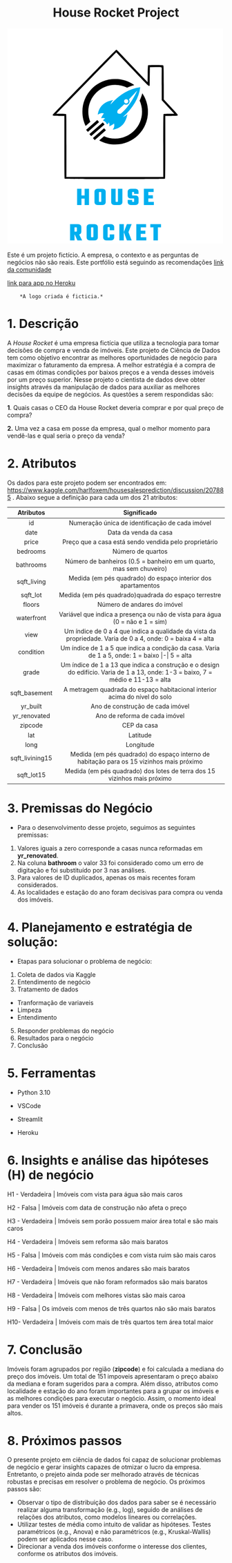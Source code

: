  <h1 align="center">House Rocket Project </h1>

![Getting Started](./houserocket.png)


Este é um projeto fictício. A empresa, o contexto e as perguntas de negócios não são reais. Este portfólio está seguindo as recomendações [link da comunidade](https://comunidadeds.com/)

[link para app no Heroku](https://analytics-hr-kc.herokuapp.com/)

		*A logo criada é ficticia.* 


# 1. Descrição 
A *House Rocket* é uma empresa fictícia que utiliza a tecnologia para tomar decisões de compra e venda de imóveis. Este projeto de Ciência de Dados tem como objetivo encontrar as melhores oportunidades de negócio para maximizar o faturamento da empresa. A melhor estratégia é a compra de casas em ótimas condições por baixos preços e a venda desses imóveis por um preço superior. Nesse projeto o cientista de dados deve obter insights através da manipulação de dados para auxiliar as melhores decisões da equipe de negócios. As questões a serem respondidas são:

**1**. Quais casas o CEO da House Rocket deveria comprar e por qual preço de compra?

**2.** Uma vez a casa em posse da empresa, qual o melhor momento para vendê-las e qual seria o preço da venda?

# 2. Atributos 

Os dados para este projeto podem ser encontrados em: https://www.kaggle.com/harlfoxem/housesalesprediction/discussion/207885 . Abaixo segue a definição para cada um dos 21 atributos:


|    Atributos    |                         Significado                          |
| :-------------: | :----------------------------------------------------------: |
|       id        |       Numeração única de identificação de cada imóvel        |
|      date       |                    Data da venda da casa                     |
|      price      |    Preço que a casa está sendo vendida pelo proprietário     |
|    bedrooms     |                      Número de quartos                       |
|    bathrooms    | Número de banheiros (0.5 = banheiro em um quarto, mas sem chuveiro) |
|   sqft_living   | Medida (em pés quadrado) do espaço interior dos apartamentos |
|    sqft_lot     |     Medida (em pés quadrado)quadrada do espaço terrestre     |
|     floors      |                 Número de andares do imóvel                  |
|   waterfront    | Variável que indica a presença ou não de vista para água (0 = não e 1 = sim) |
|      view       | Um índice de 0 a 4 que indica a qualidade da vista da propriedade. Varia de 0 a 4, onde: 0 = baixa  4 = alta |
|    condition    | Um índice de 1 a 5 que indica a condição da casa. Varia de 1 a 5, onde: 1 = baixo \|-\| 5 = alta |
|      grade      | Um índice de 1 a 13 que indica a construção e o design do edifício. Varia de 1 a 13, onde: 1-3 = baixo, 7 = médio e 11-13 = alta |
|  sqft_basement  | A metragem quadrada do espaço habitacional interior acima do nível do solo |
|    yr_built     |               Ano de construção de cada imóvel               |
|  yr_renovated   |                Ano de reforma de cada imóvel                 |
|     zipcode     |                         CEP da casa                          |
|       lat       |                           Latitude                           |
|      long       |                          Longitude                           |
| sqft_livining15 | Medida (em pés quadrado) do espaço interno de habitação para os 15 vizinhos mais próximo |
|   sqft_lot15    | Medida (em pés quadrado) dos lotes de terra dos 15 vizinhos mais próximo |


# 3. Premissas do Negócio
- Para o desenvolvimento desse projeto, seguimos as seguintes premissas:
1. Valores iguais a zero corresponde a casas nunca reformadas em **yr_renovated**.
2. Na coluna **bathroom** o valor 33 foi considerado como um erro de digitação e foi substituído por 3 nas análises.
3. Para valores de ID duplicados, apenas os mais recentes foram considerados.
4. As localidades e estação do ano foram decisivas para compra ou venda dos imóveis.

# 4. Planejamento e estratégia de solução:
- Etapas para solucionar o problema de negócio:
1. Coleta de dados via Kaggle
2. Entendimento de negócio
3. Tratamento de dados 

- Tranformação de variaveis
- Limpeza
- Entendimento

5. Responder problemas do negócio
6. Resultados para o negócio
7. Conclusão

# 5. Ferramentas

* Python 3.10

* VSCode

* Streamlit

* Heroku

# 6. Insights e análise das hipóteses (H) de negócio

H1 -         Verdadeira | Imóveis com vista para água são mais caros

H2 -         Falsa      | Imóveis com data de construção não afeta o preço

H3 -         Verdadeira | Imóveis sem porão possuem maior área total e são mais caros

H4 -         Verdadeira | Imóveis sem reforma são mais baratos

H5 -         Falsa      | Imóveis com más condições e com vista ruim são mais caros

H6 -         Verdadeira | Imóveis com menos andares são mais baratos

H7 -         Verdadeira | Imóveis que não foram reformados são mais baratos

H8 -         Verdadeira | Imóveis com melhores vistas são mais caroa

H9 -         Falsa      | Os imóveis  com menos de três quartos não são mais baratos

H10-         Verdadeira | Imóveis com mais de três quartos tem área total maior

# 7. Conclusão

Imóveis foram agrupados por região (**zipcode**) e foi calculada a mediana do preço dos imóveis. Um total de 151 impoveis apresentaram o preço abaixo da mediana e foram sugeridos para a compra. Além disso, atributos como localidade e estação do ano foram importantes para a grupar os imóveis e as melhores condições para executar o negócio. Assim, o momento ideal para vender os 151 imóveis é durante a primavera, onde os preços são mais altos.

# 8. Próximos passos
O presente projeto em ciência de dados foi capaz de solucionar problemas de negócio e gerar insights capazes de otmizar o lucro da empresa. Entretanto, o prejeto ainda pode ser melhorado através de técnicas robustas e precisas em resolver o problema de negócio. Os próximos passos são:

- Observar o tipo de distribuição dos dados para saber se é necessário realizar alguma transformação (e.g., log), seguido de análises de relações dos atributos, como modelos lineares ou correlações.
- Utilizar testes de média como intuito de validar as hipóteses. Testes paramétricos (e.g., Anova) e não paramétricos (e.g., Kruskal-Wallis) podem ser aplicados nesse caso.
- Direcionar a venda dos imóveis conforme o interesse dos clientes, conforme os atributos dos imóveis.

